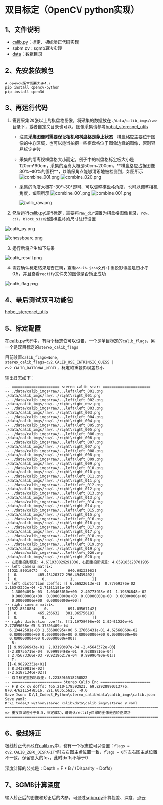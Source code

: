 # 双目标定（OpenCV python实现）

## 1、文件说明

- [calib.py](calib.py)：标定、极线矫正代码实现
- [sgbm.py](sgbm.py)：sgmb算法实现
- [data](data)：数据目录

## 2、先安装依赖包

```shell
# opencv版本需要大于4.5
pip install opencv-python
pip install open3d
```

## 3、再运行代码

1. 需要采集20张以上的棋盘格图像，将采集的数据放在`./data/calib_imgs/raw`目录下，或者自定义目录也可以，图像采集请参考[hobot_stereonet_utils](https://github.com/D-Robotics/hobot_stereonet_utils)

   - 注意**采集图像时需要保证相机和棋盘格是静止状态**，棋盘格应主要位于图像的中心区域，也可以适当拍摄一些棋盘格位于图像边缘的图像，否则容易标定失败
   - 采集的距离视棋盘格大小而定，例子中的棋盘格标定板大小是120cm*90cm，采集的距离大概是50cm~200cm，**棋盘格应占据图像30%~80%的面积**，以确保角点能够清晰地被检测到，如图所示
     ![combine_001.png](data%2Fcalib_imgs%2Fraw%2Fcombine_001.png)
     ![combine_020.png](data%2Fcalib_imgs%2Fraw%2Fcombine_020.png)
   - 采集的角度大概在-30°~30°即可，可以调整棋盘格角度，也可以调整相机角度，如图所示
     ![combine_001.png](data%2Fcalib_imgs%2Fraw%2Fcombine_012.png)
     ![combine_001.png](data%2Fcalib_imgs%2Fraw%2Fcombine_009.png)

     ![calib_raw.png](doc%2Fcalib_raw.png)

2. 然后运行[calib.py](calib.py)进行标定，需要将`raw_dir`设置为棋盘格图像目录，`row`、`col`、`block_size`按照棋盘格的尺寸进行设置

![calib_py.png](doc%2Fcalib_py.png)

![chessboard.png](doc%2Fchessboard.png)

3. 运行后将产生如下结果

![calib_result.png](doc%2Fcalib_result.png)

4. 需要确认标定结果是否正确，查看`calib.json`文件中重投影误差是否小于0.5，并且查看`rectify`文件夹的图像是否矫正成功

![calib_flag.png](doc%2Fcalib_flag.png)

## 4、最后测试双目功能包

[hobot_stereonet_utils](https://github.com/D-Robotics/hobot_stereonet_utils)

## 5、标定配置

在[calib.py](calib.py)代码中，有两个标志位可以设置，一个是单目标定的`calib_flags`，另一个是双目标定的`stereo_calib_flags`

目前设置`calib_flags=None`，`stereo_calib_flags=cv2.CALIB_USE_INTRINSIC_GUESS | cv2.CALIB_RATIONAL_MODEL`，标定的重投影误差较小

输出日志如下：

```shell
-- ====================== Stereo Calib Start ======================
-- ./data/calib_imgs/raw/../left\left_001.png ./data/calib_imgs/raw/../right\right_001.png
-- ./data/calib_imgs/raw/../left\left_002.png ./data/calib_imgs/raw/../right\right_002.png
-- ./data/calib_imgs/raw/../left\left_003.png ./data/calib_imgs/raw/../right\right_003.png
-- ./data/calib_imgs/raw/../left\left_004.png ./data/calib_imgs/raw/../right\right_004.png
-- ./data/calib_imgs/raw/../left\left_005.png ./data/calib_imgs/raw/../right\right_005.png
-- ./data/calib_imgs/raw/../left\left_006.png ./data/calib_imgs/raw/../right\right_006.png
-- ./data/calib_imgs/raw/../left\left_007.png ./data/calib_imgs/raw/../right\right_007.png
-- ./data/calib_imgs/raw/../left\left_008.png ./data/calib_imgs/raw/../right\right_008.png
-- ./data/calib_imgs/raw/../left\left_009.png ./data/calib_imgs/raw/../right\right_009.png
-- ./data/calib_imgs/raw/../left\left_010.png ./data/calib_imgs/raw/../right\right_010.png
-- ./data/calib_imgs/raw/../left\left_011.png ./data/calib_imgs/raw/../right\right_011.png
-- ./data/calib_imgs/raw/../left\left_012.png ./data/calib_imgs/raw/../right\right_012.png
-- ./data/calib_imgs/raw/../left\left_013.png ./data/calib_imgs/raw/../right\right_013.png
-- ./data/calib_imgs/raw/../left\left_014.png ./data/calib_imgs/raw/../right\right_014.png
-- ./data/calib_imgs/raw/../left\left_015.png ./data/calib_imgs/raw/../right\right_015.png
-- ./data/calib_imgs/raw/../left\left_016.png ./data/calib_imgs/raw/../right\right_016.png
-- ./data/calib_imgs/raw/../left\left_017.png ./data/calib_imgs/raw/../right\right_017.png
-- ./data/calib_imgs/raw/../left\left_018.png ./data/calib_imgs/raw/../right\right_018.png
-- ./data/calib_imgs/raw/../left\left_019.png ./data/calib_imgs/raw/../right\right_019.png
-- ./data/calib_imgs/raw/../left\left_020.png ./data/calib_imgs/raw/../right\right_020.png
-- 左图重投影误差: 4.671930829291836, 右图重投影误差: 4.859185223701936
-- left camera matrix:
 [[522.99618673   0.         640.69232983]
 [  0.         465.18420372 296.49439402]
 [  0.           0.           1.        ]]
-- left distortion coeffs: [[ 6.66822613e-01  8.77969376e-02  1.18545533e-04 -2.71921191e-05
   1.38004091e-03  1.03465050e+00  2.40773908e-01  1.19398848e-02
   0.00000000e+00  0.00000000e+00  0.00000000e+00  0.00000000e+00
   0.00000000e+00  0.00000000e+00]]
-- right camera matrix:
 [[522.8518854    0.         691.05567142]
 [  0.         465.236632   301.86575619]
 [  0.           0.           1.        ]]
-- right distortion coeffs: [[1.19759498e+00 2.85421520e-01 2.77899058e-05 3.37306409e-04
  6.13442581e-03 1.56688095e+00 6.27666431e-01 4.62568869e-02
  0.00000000e+00 0.00000000e+00 0.00000000e+00 0.00000000e+00
  0.00000000e+00 0.00000000e+00]]
-- R:
 [[ 9.99996943e-01  2.83193997e-04 -2.45645372e-03]
 [-2.80755719e-04  9.99999468e-01  9.92888916e-04]
 [ 2.45673360e-03 -9.92196217e-04  9.99996490e-01]]
-- T:
 [[-6.98292351e+01]
 [ 8.34389817e-02]
 [-2.61871346e-02]]
-- 双目标定重投影误差: 0.2238986518250022
-- ======================= Stereo Calib End =======================
-- F B cx cy doffs: 465.2104178592821, 69.82928990313776, 870.4762115478516, 221.603515625, -0.0
Save Json: D:\1_Code\3_Python\stereo_calib\data\calib_imgs\calib.json
Save yaml: D:\1_Code\3_Python\stereo_calib\data\calib_imgs\stereo_8.yaml
=================================================================================
=> 重投影误差小于0.5，标定成功，请确认rectify目录的图像是否矫正成功
=================================================================================
```

## 6、极线矫正

极线矫正代码也在[calib.py](calib.py)中，也有一个标志位可以设置：`flags = cv2.CALIB_ZERO_DISPARITY`时左右图主点位置一致，`flags = 0`时左右图主点位置不一致，保留更大的fov，此时doffs不等于0

深度计算的公式是：Depth = F * B / (Disparity + Doffs)

## 7、SGMB计算深度

输入矫正后的图像和矫正后的内参，可通过[sgbm.py](sgbm.py)计算视差、深度、点云

